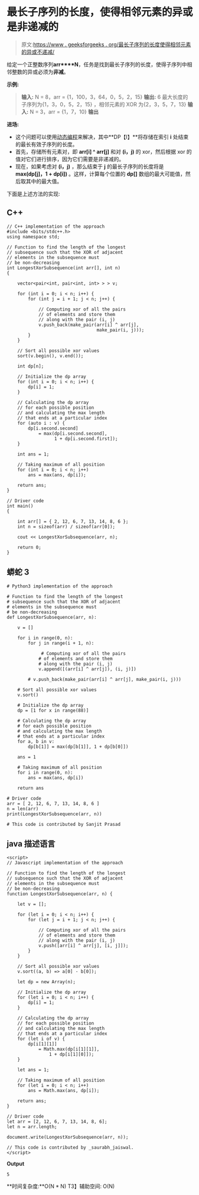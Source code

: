 # 最长子序列的长度，使得相邻元素的异或是非递减的

> 原文:[https://www . geeksforgeeks . org/最长子序列的长度使得相邻元素的异或不递减/](https://www.geeksforgeeks.org/length-of-the-longest-subsequence-such-that-xor-of-adjacent-elements-is-non-decreasing/)

给定一个正整数序列**arr****N**，任务是找到最长子序列的长度，使得子序列中相邻整数的异或必须为**非减**。

**示例:**

> **输入:** N = 8，arr = {1，100，3，64，0，5，2，15}
> **输出:** 6
> 最大长度的子序列为{1，3，0，5，2，15}
> ，相邻元素的 XOR 为{2，3，5，7，13}
> **输入:** N = 3，arr = {1，7，10}
> **输出**

**进场:**

*   这个问题可以使用[动态编程](https://www.geeksforgeeks.org/dynamic-programming/)来解决，其中**DP【I】**将存储在索引 **i** 处结束的最长有效子序列的长度。
*   首先，存储所有元素对，即 **arr[i] ^ arr[j]** 和对 **(i，j)** 的 xor，然后根据 xor 的值对它们进行排序，因为它们需要是非递减的。
*   现在，如果考虑对 **(i，j)** ，那么结束于 **j** 的最长子序列的长度将是 **max(dp[j]，1 + dp[i])** 。这样，计算每个位置的 **dp[]** 数组的最大可能值，然后取其中的最大值。

下面是上述方法的实现:

## C++

```
// C++ implementation of the approach
#include <bits/stdc++.h>
using namespace std;

// Function to find the length of the longest
// subsequence such that the XOR of adjacent
// elements in the subsequence must
// be non-decreasing
int LongestXorSubsequence(int arr[], int n)
{

    vector<pair<int, pair<int, int> > > v;

    for (int i = 0; i < n; i++) {
        for (int j = i + 1; j < n; j++) {

            // Computing xor of all the pairs
            // of elements and store them
            // along with the pair (i, j)
            v.push_back(make_pair(arr[i] ^ arr[j],
                                  make_pair(i, j)));
        }
    }

    // Sort all possible xor values
    sort(v.begin(), v.end());

    int dp[n];

    // Initialize the dp array
    for (int i = 0; i < n; i++) {
        dp[i] = 1;
    }

    // Calculating the dp array
    // for each possible position
    // and calculating the max length
    // that ends at a particular index
    for (auto i : v) {
        dp[i.second.second]
            = max(dp[i.second.second],
                  1 + dp[i.second.first]);
    }

    int ans = 1;

    // Taking maximum of all position
    for (int i = 0; i < n; i++)
        ans = max(ans, dp[i]);

    return ans;
}

// Driver code
int main()
{

    int arr[] = { 2, 12, 6, 7, 13, 14, 8, 6 };
    int n = sizeof(arr) / sizeof(arr[0]);

    cout << LongestXorSubsequence(arr, n);

    return 0;
}
```

## 蟒蛇 3

```
# Python3 implementation of the approach

# Function to find the length of the longest
# subsequence such that the XOR of adjacent
# elements in the subsequence must
# be non-decreasing
def LongestXorSubsequence(arr, n):

    v = []

    for i in range(0, n):
        for j in range(i + 1, n):

             # Computing xor of all the pairs
            # of elements and store them
            # along with the pair (i, j)
            v.append([(arr[i] ^ arr[j]), (i, j)])

        # v.push_back(make_pair(arr[i] ^ arr[j], make_pair(i, j)))

    # Sort all possible xor values
    v.sort()

    # Initialize the dp array
    dp = [1 for x in range(88)]

    # Calculating the dp array
    # for each possible position
    # and calculating the max length
    # that ends at a particular index
    for a, b in v:
        dp[b[1]] = max(dp[b[1]], 1 + dp[b[0]])

    ans = 1

    # Taking maximum of all position
    for i in range(0, n):
        ans = max(ans, dp[i])

    return ans

# Driver code
arr = [ 2, 12, 6, 7, 13, 14, 8, 6 ]
n = len(arr)
print(LongestXorSubsequence(arr, n))

# This code is contributed by Sanjit Prasad
```

## java 描述语言

```
<script>
// Javascript implementation of the approach

// Function to find the length of the longest
// subsequence such that the XOR of adjacent
// elements in the subsequence must
// be non-decreasing
function LongestXorSubsequence(arr, n) {

    let v = [];

    for (let i = 0; i < n; i++) {
        for (let j = i + 1; j < n; j++) {

            // Computing xor of all the pairs
            // of elements and store them
            // along with the pair (i, j)
            v.push([arr[i] ^ arr[j], [i, j]]);
        }
    }

    // Sort all possible xor values
    v.sort((a, b) => a[0] - b[0]);

    let dp = new Array(n);

    // Initialize the dp array
    for (let i = 0; i < n; i++) {
        dp[i] = 1;
    }

    // Calculating the dp array
    // for each possible position
    // and calculating the max length
    // that ends at a particular index
    for (let i of v) {
        dp[i[1][1]]
            = Math.max(dp[i[1][1]],
                1 + dp[i[1][0]]);
    }

    let ans = 1;

    // Taking maximum of all position
    for (let i = 0; i < n; i++)
        ans = Math.max(ans, dp[i]);

    return ans;
}

// Driver code
let arr = [2, 12, 6, 7, 13, 14, 8, 6];
let n = arr.length;

document.write(LongestXorSubsequence(arr, n));

// This code is contributed by _saurabh_jaiswal.
</script>
```

**Output**

```
5
```

**时间复杂度:**O(N * N)
T3】辅助空间: O(N)